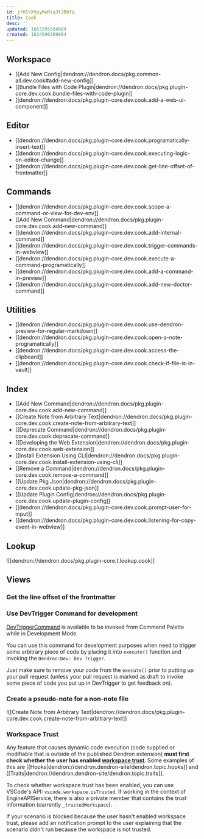 ```yaml
---
id: jtHIVXVpyHwRiq3tJBbfq
title: Cook
desc: ''
updated: 1663295504989
created: 1634590309804
---
```


## Workspace

- [[Add New Config|dendron://dendron.docs/pkg.common-all.dev.cook#add-new-config]]
- [[Bundle Files with Code Plugin|dendron://dendron.docs/pkg.plugin-core.dev.cook.bundle-files-with-code-plugin]]
- [[dendron://dendron.docs/pkg.plugin-core.dev.cook.add-a-web-ui-component]]

## Editor
- [[dendron://dendron.docs/pkg.plugin-core.dev.cook.programatically-insert-text]]
- [[dendron://dendron.docs/pkg.plugin-core.dev.cook.executing-logic-on-editor-change]]
- [[dendron://dendron.docs/pkg.plugin-core.dev.cook.get-line-offset-of-frontmatter]]

## Commands
- [[dendron://dendron.docs/pkg.plugin-core.dev.cook.scope-a-command-or-view-for-dev-env]]
- [[Add New Command|dendron://dendron.docs/pkg.plugin-core.dev.cook.add-new-command]]
- [[dendron://dendron.docs/pkg.plugin-core.dev.cook.add-internal-command]]
- [[dendron://dendron.docs/pkg.plugin-core.dev.cook.trigger-commands-in-webview]]
- [[dendron://dendron.docs/pkg.plugin-core.dev.cook.execute-a-command-programatically]]
- [[dendron://dendron.docs/pkg.plugin-core.dev.cook.add-a-command-in-preview]]
- [[dendron://dendron.docs/pkg.plugin-core.dev.cook.add-new-doctor-command]]

## Utilities
- [[dendron://dendron.docs/pkg.plugin-core.dev.cook.use-dendron-preview-for-regular-markdown]]
- [[dendron://dendron.docs/pkg.plugin-core.dev.cook.open-a-note-programatically]]
- [[dendron://dendron.docs/pkg.plugin-core.dev.cook.access-the-clipboard]]
- [[dendron://dendron.docs/pkg.plugin-core.dev.cook.check-if-file-is-in-vault]]

## Index
- [[Add New Command|dendron://dendron.docs/pkg.plugin-core.dev.cook.add-new-command]]
- [[Create Note from Arbitrary Text|dendron://dendron.docs/pkg.plugin-core.dev.cook.create-note-from-arbitrary-text]]
- [[Deprecate Command|dendron://dendron.docs/pkg.plugin-core.dev.cook.deprecate-command]]
- [[Developing the Web Extension|dendron://dendron.docs/pkg.plugin-core.dev.cook.web-extension]]
- [[Install Extension Using CLI|dendron://dendron.docs/pkg.plugin-core.dev.cook.install-extension-using-cli]]
- [[Remove a Command|dendron://dendron.docs/pkg.plugin-core.dev.cook.remove-a-command]]
- [[Update Pkg Json|dendron://dendron.docs/pkg.plugin-core.dev.cook.update-pkg-json]]
- [[Update Plugin Config|dendron://dendron.docs/pkg.plugin-core.dev.cook.update-plugin-config]]
- [[dendron://dendron.docs/pkg.plugin-core.dev.cook.prompt-user-for-input]]
- [[dendron://dendron.docs/pkg.plugin-core.dev.cook.listening-for-copy-event-in-webview]]

## Lookup

![[dendron://dendron.docs/pkg.plugin-core.t.lookup.cook]]


## Views


### Get the line offset of the frontmatter

### Use DevTrigger Command for development

[DevTriggerCommand](https://github.com/dendronhq/dendron/blob/master/packages/plugin-core/src/commands/DevTriggerCommand.ts) is available to be invoked from Command Palette while in Development Mode.

You can use this command for development purposes when need to trigger some arbitrary piece of code by placing it into `execute()` function and invoking the `Dendron:Dev: Dev Trigger`.

Just make sure to remove your code from the `execute()` prior to putting up your pull request (unless your pull request is marked as draft to invoke some piece of code you put up in DevTrigger to get feedback on).

### Create a pseudo-note for a non-note file

![[Create Note from Arbitrary Text|dendron://dendron.docs/pkg.plugin-core.dev.cook.create-note-from-arbitrary-text]]

### Workspace Trust

Any feature that causes dynamic code execution (code supplied or modifiable that is outside of the published Dendron extension) **must first check whether the user has enabled [workspace trust](https://code.visualstudio.com/docs/editor/workspace-trust)**. Some examples of this are [[Hooks|dendron://dendron.dendron-site/dendron.topic.hooks]] and [[Traits|dendron://dendron.dendron-site/dendron.topic.traits]].

To check whether workspace trust has been enabled, you can use VSCode's API: `vscode.workspace.isTrusted`. If working in the context of EngineAPIService, there is also a private member that contains the trust information (currently `_trustedWorkspace`).

If your scenario is blocked because the user hasn't enabled workspace trust, please add an notification prompt to the user explaining that the scenario didn't run because the workspace is not trusted.
